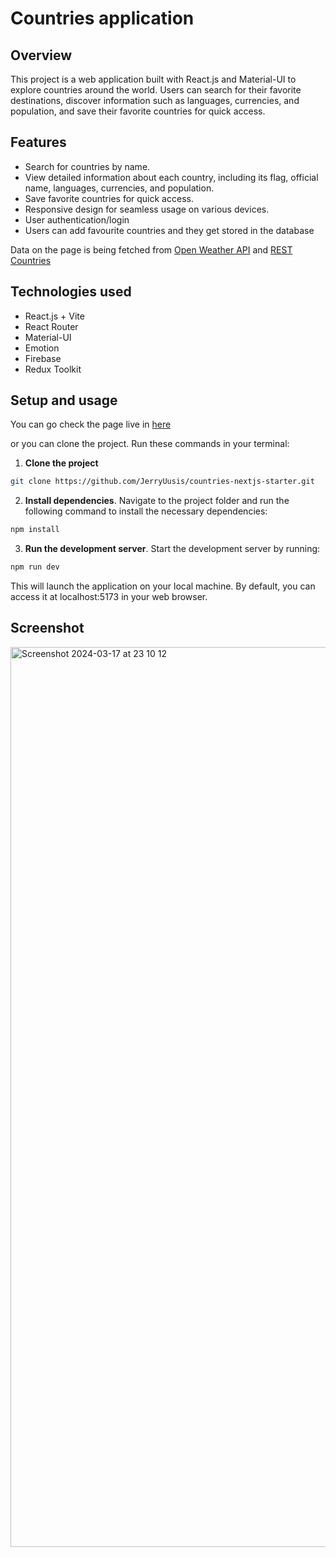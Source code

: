 # Countries application

## Overview

This project is a web application built with React.js and Material-UI to explore countries around the world. Users can search for their favorite destinations, discover information such as languages, currencies, and population, and save their favorite countries for quick access. 

## Features

- Search for countries by name.
- View detailed information about each country, including its flag, official name, languages, currencies, and population.
- Save favorite countries for quick access.
- Responsive design for seamless usage on various devices.
- User authentication/login
- Users can add favourite countries and they get stored in the database

Data on the page is being fetched from [Open Weather API](https://openweathermap.org/) and [REST Countries](https://restcountries.com/)


## Technologies used

- React.js + Vite
- React Router
- Material-UI
- Emotion
- Firebase
- Redux Toolkit

## Setup and usage

You can go check the page live in [here](https://willowy-parfait-1cc23c.netlify.app)

or you can clone the project. Run these commands in your terminal:

1. **Clone the project**
```bash
git clone https://github.com/JerryUusis/countries-nextjs-starter.git
```
2. **Install dependencies**. Navigate to the project folder and run the following command to install the necessary dependencies:

```bash
npm install
```

3. **Run the development server**. Start the development server by running:

```bash
npm run dev
```

This will launch the application on your local machine. By default, you can access it at localhost:5173 in your web browser.

## Screenshot

<img width="1440" alt="Screenshot 2024-03-17 at 23 10 12" src="https://github.com/JerryUusis/countries-nextjs-starter/assets/118634468/04460c5d-869b-4b19-a3f3-b244ea8ec666">
